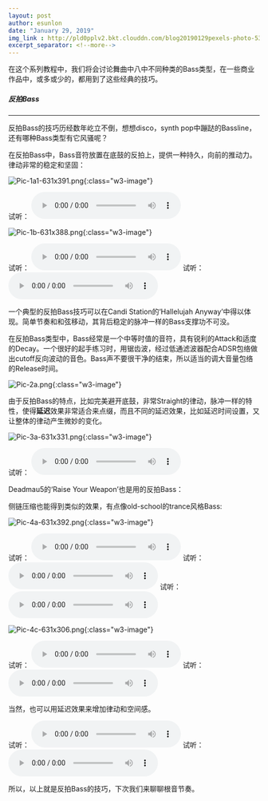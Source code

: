 ```yaml
---
layout: post
author: esunlon
date: "January 29, 2019"
img_link : http://pld0pplv2.bkt.clouddn.com/blog20190129pexels-photo-534263.jpeg
excerpt_separator: <!--more-->
---
```


在这个系列教程中，我们将会讨论舞曲中八中不同种类的Bass类型，在一些商业作品中，或多或少的，都用到了这些经典的技巧。
<!--more-->

##### 反拍Bass

------

反拍Bass的技巧历经数年屹立不倒，想想disco，synth pop中蹦跶的Bassline，还有哪种Bass类型有它风骚呢？

在反拍Bass中，Bass音符放置在底鼓的反拍上，提供一种持久，向前的推动力。律动非常的稳定和坚固：

![Pic-1a1-631x391.png](https://i.loli.net/2019/01/29/5c4ff4ccc3fe0.png){:class="w3-image"}

试听：
<audio src="http://pld0pplv2.bkt.clouddn.com/blog201901291a1.m4a" controls="controls">  </audio>

![Pic-1b-631x388.png](https://i.loli.net/2019/01/29/5c4ff4ccbd627.png){:class="w3-image"}

试听：
<audio src="http://pld0pplv2.bkt.clouddn.com/blog201901291b.m4a" controls="controls">  </audio>
试听：
<audio src="http://pld0pplv2.bkt.clouddn.com/blog201901291c.m4a" controls="controls">  </audio>

一个典型的反拍Bass技巧可以在Candi Station的‘Hallelujah Anyway’中得以体现。简单节奏和和弦移动，其背后稳定的脉冲一样的Bass支撑功不可没。

在反拍Bass类型中，Bass经常是一个中等时值的音符，具有锐利的Attack和适度的Decay。一个很好的起手练习时，用锯齿波，经过低通滤波器配合ADSR包络做出cutoff反向波动的音色。Bass声不要很干净的结束，所以适当的调大音量包络的Release时间。

![Pic-2a.png](https://i.loli.net/2019/01/29/5c4ff4cc35ab9.png){:class="w3-image"}

由于反拍Bass的特点，比如完美避开底鼓，非常Straight的律动，脉冲一样的特性，使得**延迟**效果非常适合来点缀，而且不同的延迟效果，比如延迟时间设置，又让整体的律动产生微妙的变化。

![Pic-3a-631x331.png](https://i.loli.net/2019/01/29/5c4ff4ccddc35.png){:class="w3-image"}

试听：
<audio src="http://pld0pplv2.bkt.clouddn.com/blog201901293a.m4a" controls="controls">  </audio>

Deadmau5的‘Raise Your Weapon’也是用的反拍Bass：

侧链压缩也能得到类似的效果，有点像old-school的trance风格Bass:

![Pic-4a-631x392.png](https://i.loli.net/2019/01/29/5c4ff4ccc9229.png){:class="w3-image"}

试听：
<audio src="http://pld0pplv2.bkt.clouddn.com/blog201901294a.m4a" controls="controls">  </audio>
试听：
<audio src="http://pld0pplv2.bkt.clouddn.com/blog201901294b.m4a" controls="controls">  </audio>
试听：
<audio src="http://pld0pplv2.bkt.clouddn.com/blog201901294c.m4a" controls="controls">  </audio>

![Pic-4c-631x306.png](https://i.loli.net/2019/01/29/5c4ff4cc52958.png){:class="w3-image"}

试听：
<audio src="http://pld0pplv2.bkt.clouddn.com/blog201901294d.m4a" controls="controls">  </audio>
试听：
<audio src="http://pld0pplv2.bkt.clouddn.com/blog201901294e.m4a" controls="controls">  </audio>

当然，也可以用延迟效果来增加律动和空间感。

试听：
<audio src="http://pld0pplv2.bkt.clouddn.com/blog201901294f.m4a" controls="controls">  </audio>
试听：
<audio src="http://pld0pplv2.bkt.clouddn.com/blog201901294g.m4a" controls="controls">  </audio>

所以，以上就是反拍Bass的技巧，下次我们来聊聊根音节奏。
